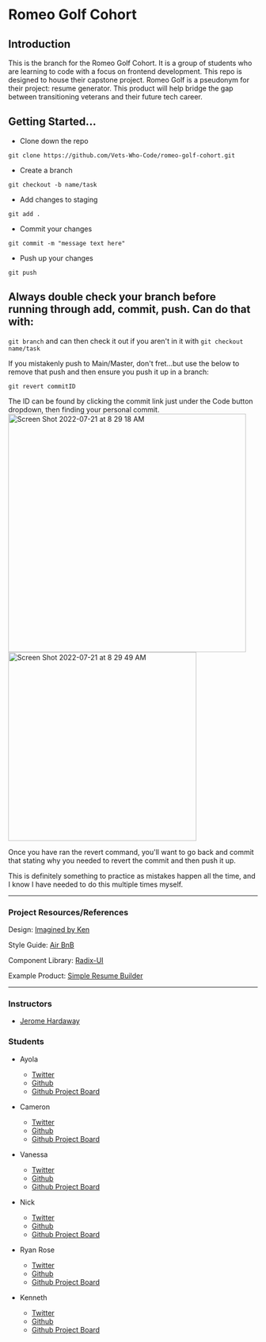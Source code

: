 # Romeo Golf Cohort

## Introduction

This is the branch for the Romeo Golf Cohort. It is a group of students who are learning to code with a focus on frontend development. This repo is designed to house their capstone project. Romeo Golf is a pseudonym for their project: resume generator. This product will help bridge the gap between transitioning veterans and their future tech career.

## Getting Started...

 - Clone down the repo

 `git clone https://github.com/Vets-Who-Code/romeo-golf-cohort.git`
 
 - Create a branch

 `git checkout -b name/task`
 
 - Add changes to staging

 `git add .`
 
 - Commit your changes

 `git commit -m "message text here"`
 
 - Push up your changes

 `git push`
 
## Always double check your branch before running through add, commit, push. Can do that with:

`git branch` and can then check it out if you aren't in it with `git checkout name/task`

If you mistakenly push to Main/Master, don't fret...but use the below to remove that push and then ensure you push it up in a branch:

`git revert commitID`

The ID can be found by clicking the commit link just under the Code button dropdown, then finding your personal commit.
<img width="480" alt="Screen Shot 2022-07-21 at 8 29 18 AM" src="https://user-images.githubusercontent.com/60114461/180213982-358f7b09-daf8-48d0-a78d-68387d212914.png">
<img width="380" alt="Screen Shot 2022-07-21 at 8 29 49 AM" src="https://user-images.githubusercontent.com/60114461/180214021-cde1e422-6cda-476f-bfd4-bc79b4c4703c.png">

Once you have ran the revert command, you'll want to go back and commit that stating why you needed to revert the commit and then push it up.

This is definitely something to practice as mistakes happen all the time, and I know I have needed to do this multiple times myself.

---

### Project Resources/References

Design: [Imagined by Ken](https://www.figma.com/file/fkgLoyfCUBbHTDOEMlOZFT/VWC-Resume-Builder?node-id=2%3A40)

Style Guide: [Air BnB](https://airbnb.io/javascript/react/)

Component Library: [Radix-UI](https://www.radix-ui.com/docs/primitives/overview/introduction)

Example Product: [Simple Resume Builder](https://resume-builder.techomoro.com)

---

### Instructors

- [Jerome Hardaway](https://www.twitter.com/jeromehardaway)

### Students

- Ayola
  - [Twitter](https://twitter.com/ayola_uyaphi)
  - [Github](https://github.com/AyolaM)
  - [Github Project Board](https://github.com/users/AyolaM/projects/1)
  
- Cameron
  - [Twitter](https://twitter.com/Agohige_Tech)
  - [Github](https://github.com/cameron-porter)
  - [Github Project Board](https://github.com/users/cameron-porter/projects/1)
  
- Vanessa
  - [Twitter](https://twitter.com/VWithun)
  - [Github](https://github.com/iNeso1984)
  - [Github Project Board](https://github.com/users/iNeso1984/projects/1)
  
- Nick
  - [Twitter](https://twitter.com/instagrumguy) 
  - [Github](https://github.com/Takomane)
  - [Github Project Board](https://github.com/users/Takomane/projects/1)
  
- Ryan Rose
  - [Twitter](https://twitter.com/RyanRos79331176)
  - [Github](https://github.com/rmrose78)
  - [Github Project Board](https://github.com/users/rmrose78/projects/1)
  
- Kenneth
  - [Twitter](https://www.twitter.com/mrdebonairfox)
  - [Github](https://www.github.com/kbrandon19)
  - [Github Project Board](https://github.com/users/kbrandon19/projects/1)



